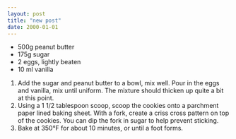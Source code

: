 ```yaml
---
layout: post
title: "new post"
date: 2000-01-01
---
```


- 500g peanut butter
- 175g sugar
- 2 eggs, lightly beaten
- 10 ml vanilla

1. Add the sugar and peanut butter to a bowl, mix well. Pour in the eggs and vanilla, mix until uniform. The mixture should thicken up quite a bit at this point.
2. Using a 1 1/2 tablespoon scoop, scoop the cookies onto a parchment paper lined baking sheet. With a fork, create a criss cross pattern on top of the cookies. You can dip the fork in sugar to help prevent sticking.
3. Bake at 350°F for about 10 minutes, or until a foot forms.